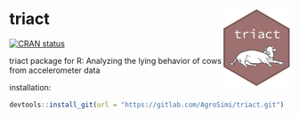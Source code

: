 
# triact <a href="https://dplyr.tidyverse.org"><img src="logo.png" align="right" height="138" /></a>

<!-- badges: start -->

[![CRAN
status](https://www.r-pkg.org/badges/version/triact)](https://cran.r-project.org/package=triact)

<!-- badges: end -->


triact package for R: Analyzing the lying behavior of cows from accelerometer data

installation:
```r
devtools::install_git(url = "https://gitlab.com/AgroSimi/triact.git")
```

